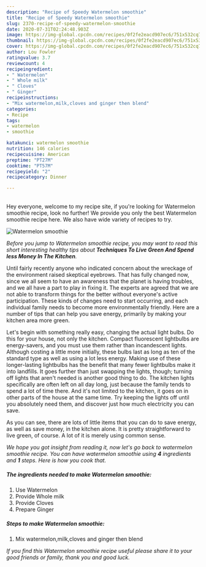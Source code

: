 ```yaml
---
description: "Recipe of Speedy Watermelon smoothie"
title: "Recipe of Speedy Watermelon smoothie"
slug: 2370-recipe-of-speedy-watermelon-smoothie
date: 2020-07-31T02:24:48.903Z
image: https://img-global.cpcdn.com/recipes/0f2fe2eacd907ec6/751x532cq70/watermelon-smoothie-recipe-main-photo.jpg
thumbnail: https://img-global.cpcdn.com/recipes/0f2fe2eacd907ec6/751x532cq70/watermelon-smoothie-recipe-main-photo.jpg
cover: https://img-global.cpcdn.com/recipes/0f2fe2eacd907ec6/751x532cq70/watermelon-smoothie-recipe-main-photo.jpg
author: Lou Fowler
ratingvalue: 3.7
reviewcount: 4
recipeingredient:
- " Watermelon"
- " Whole milk"
- " Cloves"
- " Ginger"
recipeinstructions:
- "Mix watermelon,milk,cloves and ginger then blend"
categories:
- Recipe
tags:
- watermelon
- smoothie

katakunci: watermelon smoothie 
nutrition: 146 calories
recipecuisine: American
preptime: "PT27M"
cooktime: "PT57M"
recipeyield: "2"
recipecategory: Dinner

---
```

<br>
Hey everyone, welcome to my recipe site, if you're looking for Watermelon smoothie recipe, look no further! We provide you only the best Watermelon smoothie recipe here. We also have wide variety of recipes to try.
<br>


![Watermelon smoothie](https://img-global.cpcdn.com/recipes/0f2fe2eacd907ec6/751x532cq70/watermelon-smoothie-recipe-main-photo.jpg)

<i>Before you jump to Watermelon smoothie recipe, you may want to read this short interesting healthy tips about 
<strong>Techniques To Live Green And Spend less Money In The Kitchen</strong>.</i>
</br>

Until fairly recently anyone who indicated concern about the wreckage of the environment raised skeptical eyebrows. That has fully changed now, since we all seem to have an awareness that the planet is having troubles, and we all have a part to play in fixing it. The experts are agreed that we are not able to transform things for the better without everyone's active participation. These kinds of changes need to start occurring, and each individual family needs to become more environmentally friendly. Here are a number of tips that can help you save energy, primarily by making your kitchen area more green.

Let's begin with something really easy, changing the actual light bulbs. Do this for your house, not only the kitchen. Compact fluorescent lightbulbs are energy-savers, and you must use them rather than incandescent lights. Although costing a little more initially, these bulbs last as long as ten of the standard type as well as using a lot less energy. Making use of these longer-lasting lightbulbs has the benefit that many fewer lightbulbs make it into landfills. It goes further than just swapping the lights, though; turning off lights that aren't needed is another good thing to do. The kitchen lights specifically are often left on all day long, just because the family tends to spend a lot of time there. And it's not limited to the kitchen, it goes on in other parts of the house at the same time. Try keeping the lights off until you absolutely need them, and discover just how much electricity you can save.

As you can see, there are lots of little items that you can do to save energy, as well as save money, in the kitchen alone. It is pretty straightforward to live green, of course. A lot of it is merely using common sense.


<i>We hope you got insight from reading it, now let's go back to watermelon smoothie recipe. You can have watermelon smoothie using <strong>4</strong> ingredients and <strong>1</strong> steps. Here is how you cook that.
</i>

##### The ingredients needed to make Watermelon smoothie:

1. Use  Watermelon
1. Provide  Whole milk
1. Provide  Cloves
1. Prepare  Ginger


##### Steps to make Watermelon smoothie:

1. Mix watermelon,milk,cloves and ginger then blend


<i>If you find this Watermelon smoothie recipe useful please share it to your good friends or family, thank you and good luck.</i>
